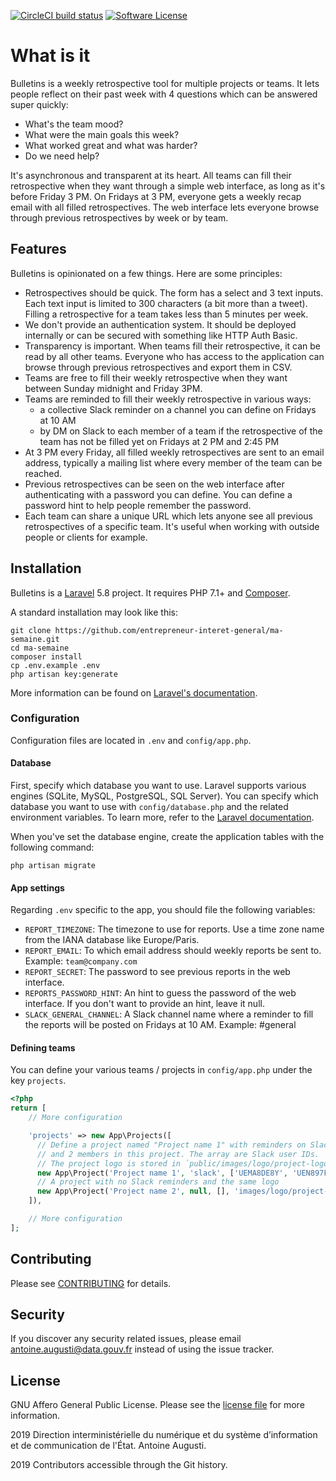 [![CircleCI build status](https://img.shields.io/circleci/project/github/entrepreneur-interet-general/ma-semaine.svg?style=flat-square)](https://circleci.com/gh/entrepreneur-interet-general/ma-semaine)
[![Software License](https://img.shields.io/badge/License-AGPL-orange.svg?style=flat-square)](https://github.com/entrepreneur-interet-general/ma-semaine/blob/master/LICENSE)

# What is it
Bulletins is a weekly retrospective tool for multiple projects or teams. It lets people reflect on their past week with 4 questions which can be answered super quickly:
- What's the team mood?
- What were the main goals this week?
- What worked great and what was harder?
- Do we need help?

It's asynchronous and transparent at its heart. All teams can fill their retrospective when they want through a simple web interface, as long as it's before Friday 3 PM. On Fridays at 3 PM, everyone gets a weekly recap email with all filled retrospectives. The web interface lets everyone browse through previous retrospectives by week or by team.

## Features
Bulletins is opinionated on a few things. Here are some principles:
- Retrospectives should be quick. The form has a select and 3 text inputs. Each text input is limited to 300 characters (a bit more than a tweet). Filling a retrospective for a team takes less than 5 minutes per week.
- We don't provide an authentication system. It should be deployed internally or can be secured with something like HTTP Auth Basic.
- Transparency is important. When teams fill their retrospective, it can be read by all other teams. Everyone who has access to the application can browse through previous retrospectives and export them in CSV.
- Teams are free to fill their weekly retrospective when they want between Sunday midnight and Friday 3PM.
- Teams are reminded to fill their weekly retrospective in various ways:
    - a collective Slack reminder on a channel you can define on Fridays at 10 AM
    - by DM on Slack to each member of a team if the retrospective of the team has not be filled yet on Fridays at 2 PM and 2:45 PM
- At 3 PM every Friday, all filled weekly retrospectives are sent to an email address, typically a mailing list where every member of the team can be reached.
- Previous retrospectives can be seen on the web interface after authenticating with a password you can define. You can define a password hint to help people remember the password.
- Each team can share a unique URL which lets anyone see all previous retrospectives of a specific team. It's useful when working with outside people or clients for example.

## Installation
Bulletins is a [Laravel](https://laravel.com) 5.8 project. It requires PHP 7.1+ and [Composer](https://getcomposer.org).

A standard installation may look like this:
```
git clone https://github.com/entrepreneur-interet-general/ma-semaine.git
cd ma-semaine
composer install
cp .env.example .env
php artisan key:generate
```

More information can be found on [Laravel's documentation](https://laravel.com/docs/5.8#installation).

### Configuration
Configuration files are located in `.env` and `config/app.php`.

#### Database
First, specify which database you want to use. Laravel supports various engines (SQLite, MySQL, PostgreSQL, SQL Server). You can specify which database you want to use with `config/database.php` and the related environment variables. To learn more, refer to the [Laravel documentation](https://laravel.com/docs/5.8/database#configuration).

When you've set the database engine, create the application tables with the following command:
```
php artisan migrate
```

#### App settings
Regarding `.env` specific to the app, you should file the following variables:

- `REPORT_TIMEZONE`: The timezone to use for reports. Use a time zone name from the IANA database like Europe/Paris.
- `REPORT_EMAIL`: To which email address should weekly reports be sent to. Example: `team@company.com`
- `REPORT_SECRET`: The password to see previous reports in the web interface.
- `REPORTS_PASSWORD_HINT`: An hint to guess the password of the web interface. If you don't want to provide an hint, leave it null.
- `SLACK_GENERAL_CHANNEL`: A Slack channel name where a reminder to fill the reports will be posted on Fridays at 10 AM. Example: #general

#### Defining teams
You can define your various teams / projects in `config/app.php` under the key `projects`.

```php
<?php
return [
    // More configuration

    'projects' => new App\Projects([
      // Define a project named "Project name 1" with reminders on Slack
      // and 2 members in this project. The array are Slack user IDs.
      // The project logo is stored in `public/images/logo/project-logo.png`
      new App\Project('Project name 1', 'slack', ['UEMA8DE8Y', 'UEN897F5K'], 'images/logo/project-logo.png'),
      // A project with no Slack reminders and the same logo
      new App\Project('Project name 2', null, [], 'images/logo/project-logo.png'),
    ]),

    // More configuration
];
```

## Contributing
Please see [CONTRIBUTING](CONTRIBUTING.md) for details.

## Security
If you discover any security related issues, please email antoine.augusti@data.gouv.fr instead of using the issue tracker.

## License
GNU Affero General Public License. Please see the [license file](LICENSE) for more information.

2019 Direction interministérielle du numérique et du système d’information et de communication de l'État. Antoine Augusti.

2019 Contributors accessible through the Git history.
